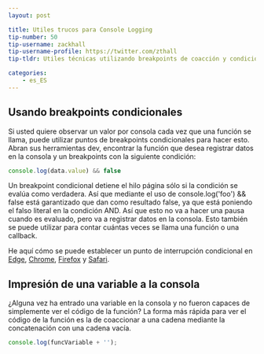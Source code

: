 ```yaml
---
layout: post

title: Utiles trucos para Console Logging
tip-number: 50
tip-username: zackhall
tip-username-profile: https://twitter.com/zthall
tip-tldr: Utiles técnicas utilizando breakpoints de coacción y condicionales.

categories:
    - es_ES
---
```


## Usando breakpoints condicionales

Si usted quiere observar un valor por consola cada vez que una función se llama, puede utilizar puntos de breakpoints condicionales para hacer esto. Abran sus herramientas dev, encontrar la función que desea registrar datos en la consola y un breakpoints con la siguiente condición:

```js
console.log(data.value) && false
```

Un breakpoint condicional detiene el hilo página sólo si la condición se evalúa como verdadera. Así que mediante el uso de console.log('foo') && false está garantizado que dan como resultado false, ya que está poniendo el falso literal en la condición AND. Así que esto no va a hacer una pausa cuando es evaluado, pero va a registrar datos en la consola. Esto también se puede utilizar para contar cuántas veces se llama una función o una callback.


He aquí cómo se puede establecer un punto de interrupción condicional en [Edge](https://dev.windows.com/en-us/microsoft-edge/platform/documentation/f12-devtools-guide/debugger/#setting-and-managing-breakpoints "Managing Breakpoints in Edge"), [Chrome](https://developer.chrome.com/devtools/docs/javascript-debugging#breakpoints "Managing Breakpoints in Chrome"), [Firefox](https://developer.mozilla.org/en-US/docs/Tools/Debugger/How_to/Set_a_conditional_breakpoint "Managing Breakpoints in Firefox") y [Safari](https://developer.apple.com/library/mac/documentation/AppleApplications/Conceptual/Safari_Developer_Guide/Debugger/Debugger.html "Managing Breakpoints in Safari").

## Impresión de una variable a la consola

¿Alguna vez ha entrado una variable en la consola y no fueron capaces de simplemente ver el código de la función? La forma más rápida para ver el código de la función es la de coaccionar a una cadena mediante la concatenación con una cadena vacía.

```js
console.log(funcVariable + '');
```
